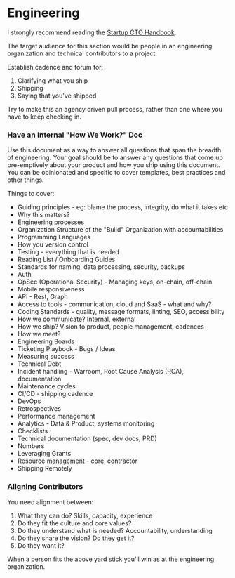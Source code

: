 # Engineering

I strongly recommend reading the [Startup CTO Handbook](https://github.com/ZachGoldberg/Startup-CTO-Handbook).

The target audience for this section would be people in an engineering organization and technical contributors to a project.

Establish cadence and forum for:
1. Clarifying what you ship
2. Shipping
3. Saying that you've shipped

Try to make this an agency driven pull process, rather than one where you have to keep checking in.

### Have an Internal "How We Work?" Doc

Use this document as a way to answer all questions that span the breadth of engineering. Your goal should be to answer any questions that come up pre-emptively about your product and how you ship using this document. You can be opinionated and specific to cover templates, best practices and other things.

Things to cover:

- Guiding principles - eg: blame the process, integrity, do what it takes etc
- Why this matters?
- Engineering processes
- Organization Structure of the "Build" Organization with accountabilities
- Programming Languages
- How you version control
- Testing - everything that is needed
- Reading List / Onboarding Guides
- Standards for naming, data processing, security, backups
- Auth
- OpSec (Operational Security) - Managing keys, on-chain, off-chain
- Mobile responsiveness
- API - Rest, Graph
- Access to tools - communication, cloud and SaaS - what and why?
- Coding Standards - quality, message formats, linting, SEO, accessibility
- How we communicate? Internal, external
- How we ship? Vision to product, people management, cadences
- How we meet?
- Engineering Boards
- Ticketing Playbook - Bugs / Ideas
- Measuring success
- Technical Debt
- Incident handling - Warroom, Root Cause Analysis (RCA), documentation
- Maintenance cycles
- CI/CD - shipping cadence
- DevOps
- Retrospectives
- Performance management
- Analytics - Data & Product, systems monitoring
- Checklists
- Technical documentation (spec, dev docs, PRD)
- Numbers
- Leveraging Grants
- Resource management - core, contractor
- Shipping Remotely

### Aligning Contributors

You need alignment between:
1. What they can do? Skills, capacity, experience
2. Do they fit the culture and core values?
3. Do they understand what is needed? Accountability, understanding
4. Do they share the vision? Do they get it?
5. Do they want it?

When a person fits the above yard stick you'll win as at the engineering organization.
